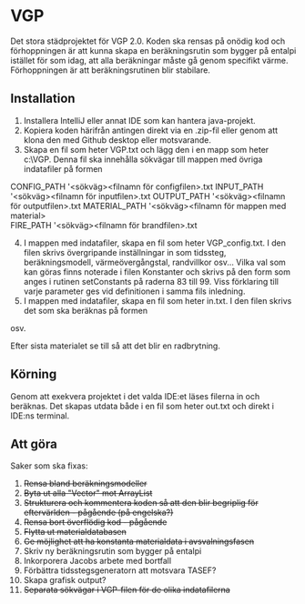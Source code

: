 # VGP

Det stora städprojektet för VGP 2.0. Koden ska rensas på onödig kod och förhoppningen är att kunna skapa en beräkningsrutin som bygger på entalpi istället för som  idag, att alla beräkningar måste gå genom specifikt värme. Förhoppningen är att beräkningsrutinen blir stabilare. 

## Installation

1. Installera IntelliJ eller annat IDE som kan hantera java-projekt.
2. Kopiera koden härifrån antingen direkt via en .zip-fil eller genom att klona den med Github desktop eller motsvarande.
3. Skapa en fil som heter VGP.txt och lägg den i en mapp som heter c:\VGP\. Denna fil ska innehålla sökvägar till mappen med övriga indatafiler på formen

CONFIG_PATH '<sökväg><filnamn för configfilen>.txt
INPUT_PATH '<sökväg><filnamn för inputfilen>.txt
OUTPUT_PATH '<sökväg><filnamn för outputfilen>.txt
MATERIAL_PATH '<sökväg><filnamn för mappen med material>\
FIRE_PATH '<sökväg><filnamn för brandfilen>.txt

4. I  mappen  med indatafiler, skapa en fil som heter VGP_config.txt. I den filen skrivs övergripande inställningar in som tidssteg, beräkningsmodell, värmeövergångstal, randvillkor osv... Vilka val som kan göras finns noterade i filen Konstanter och skrivs på den form som anges i rutinen setConstants på raderna 83 till 99. Viss förklaring till varje parameter ges vid definitionen i samma fils inledning.
5. I mappen  med indatafiler, skapa en fil som heter in.txt. I den filen skrivs det som ska beräknas på formen

<tid i sekunder>
<tjocklek i mm> <material1>
<tjocklek i mm> <material2>
osv.

Efter sista materialet se till så att det blir en radbrytning.
    
## Körning
  
Genom att exekvera projektet i det valda IDE:et läses filerna in och beräknas. Det skapas utdata både i en fil som heter out.txt och direkt i IDE:ns terminal. 

## Att göra
    
Saker som ska fixas:

1. ~~Rensa bland beräkningsmodeller~~
2. ~~Byta ut alla "Vector" mot ArrayList~~
3. ~~Strukturera och kommentera koden så att den blir begriplig för eftervärlden - pågående (på engelska?)~~
4. ~~Rensa bort överflödig kod - pågående~~
5. ~~Flytta ut materialdatabasen~~
6. ~~Ge möjlighet att ha konstanta materialdata i avsvalningsfasen~~
6. Skriv ny beräkningsrutin som bygger på entalpi
7. Inkorporera Jacobs arbete med bortfall
8. Förbättra tidsstegsgeneratorn att motsvara TASEF?
9. Skapa grafisk output?
10. ~~Separata sökvägar i VGP-filen för de olika indatafilerna~~
